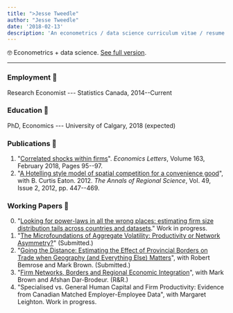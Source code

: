 ```yaml
---
title: ">Jesse Tweedle" 
author: "Jesse Tweedle"
date: '2018-02-13'
description: 'An econometrics / data science curriculum vitae / resume. PhD, etc.'
---
```


:nerd_face: Econometrics + data science.  [See full version](/files/tweedle_cv.pdf).

---

### Employment :money_with_wings:

Research Economist --- Statistics Canada, 2014--Current

### Education :school_satchel:

PhD, Economics --- University of Calgary, 2018 (expected)

### Publications :blue_book:

1. "[Correlated shocks within firms](https://www.sciencedirect.com/science/article/pii/S016517651730513X)". _Economics Letters_, Volume 163, February 2018, Pages 95--97.
2. "[A Hotelling style model of spatial competition for a convenience good](https://link.springer.com/article/10.1007/s00168-011-0458-0)", with B. Curtis Eaton. 2012. *The Annals of Regional Science*, Vol. 49, Issue 2, 2012, pp. 447--469.

### Working Papers :notebook:

0. "[Looking for power-laws in all the wrong places: estimating firm size distribution tails across countries and datasets](/files/tweedle-powerlaws.pdf)." Work in progress.
1. "[The Microfoundations of Aggregate Volatility: Productivity or Network Asymmetry?](/files/tweedle-network-volatility.pdf)" (Submitted.)
2. "[Going the Distance: Estimating the Effect of Provincial Borders on Trade when Geography (and Everything Else) Matters](/files/tweedle-trade-barriers-2016.pdf)", with Robert Bemrose and Mark Brown. (Submitted.)
3. "[Firm Networks, Borders and Regional Economic Integration](/files/tweedle-firm-networks.pdf)", with Mark Brown and Afshan Dar-Brodeur. (R&R.)
4. "Specialised vs. General Human Capital and Firm Productivity: Evidence from Canadian Matched Employer-Employee Data", with Margaret Leighton. Work in progress.